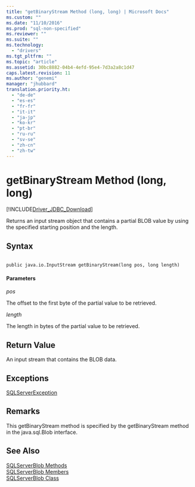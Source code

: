 ```yaml
---
title: "getBinaryStream Method (long, long) | Microsoft Docs"
ms.custom: ""
ms.date: "11/10/2016"
ms.prod: "sql-non-specified"
ms.reviewer: ""
ms.suite: ""
ms.technology: 
  - "drivers"
ms.tgt_pltfrm: ""
ms.topic: "article"
ms.assetid: 30bc8882-04b4-4efd-95e4-7d3a2a8c1d47
caps.latest.revision: 11
ms.author: "genemi"
manager: "jhubbard"
translation.priority.ht: 
  - "de-de"
  - "es-es"
  - "fr-fr"
  - "it-it"
  - "ja-jp"
  - "ko-kr"
  - "pt-br"
  - "ru-ru"
  - "sv-se"
  - "zh-cn"
  - "zh-tw"
---
```

# getBinaryStream Method (long, long)
[!INCLUDE[Driver_JDBC_Download](../../../connect/jdbc/includes)]

  Returns an input stream object that contains a partial BLOB value by using the specified starting position and the length.  
  
## Syntax  
  
```  
  
public java.io.InputStream getBinaryStream(long pos, long length)  
```  
  
#### Parameters  
 *pos*  
  
 The offset to the first byte of the partial value to be retrieved.  
  
 *length*  
  
 The length in bytes of the partial value to be retrieved.  
  
## Return Value  
 An input stream that contains the BLOB data.  
  
## Exceptions  
 [SQLServerException](../../../connect/jdbc/reference/sqlserverexception-class.md)  
  
## Remarks  
 This getBinaryStream method is specified by the getBinaryStream method in the java.sql.Blob interface.  
  
## See Also  
 [SQLServerBlob Methods](../../../connect/jdbc/reference/sqlserverblob-methods.md)   
 [SQLServerBlob Members](../../../connect/jdbc/reference/sqlserverblob-members.md)   
 [SQLServerBlob Class](../../../connect/jdbc/reference/sqlserverblob-class.md)  
  
  
